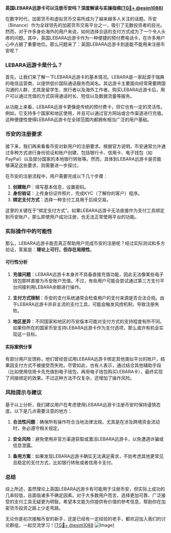 **英国LEBARA远游卡可以注册币安吗？深度解读与实操指南[[TG💪+ @esim1088](https://t.me/s/esim1088)]**

在数字时代，加密货币和虚拟货币交易所成为了越来越多人关注的话题。币安（Binance）作为全球领先的加密货币交易平台之一，吸引了无数投资者的目光。然而，对于许多身处海外的用户来说，如何选择合适的支付方式成为了一个令人头疼的问题。其中，英国LEBARA远游卡作为一种便捷的预付费电话卡，在许多用户心中占据了重要地位。那么问题来了：英国LEBARA远游卡到底能不能用来注册币安呢？

### LEBARA远游卡是什么？

首先，让我们来了解一下LEBARA远游卡的基本情况。LEBARA是一家起源于瑞典的电信运营商，以提供低价国际通话服务而闻名。其远游卡主要面向经常需要跨国沟通的人群，尤其是留学生、旅行者以及海外工作者。购买LEBARA远游卡后，用户可以通过充值的方式获得通话时长、短信以及数据流量等服务。

从功能上来看，LEBARA远游卡更像是传统的预付费卡，但它也有一定的灵活性。例如，它支持多个国家和地区使用，并且可以通过官方网站或合作渠道进行充值。这种便捷性使得LEBARA远游卡在全球范围内都拥有相当广泛的用户基础。

### 币安的注册要求

接下来，我们再来看看币安对新用户的注册要求。根据官方说明，币安通常允许通过多种方式进行身份验证和账户创建，包括银行卡、信用卡、电子钱包（如PayPal）以及部分国家的本地银行转账等。然而，具体到LEBARA远游卡是否能够满足这些要求，则需要进一步探讨。

在币安的注册流程中，用户需要完成以下几个步骤：
1. **创建账户**：填写基本信息，设置密码。
2. **身份验证**：上传身份证件照片，完成KYC（了解你的客户）程序。
3. **绑定支付方式**：选择一种支付工具用于后续交易。

这里的关键在于“绑定支付方式”。如果LEBARA远游卡无法直接作为支付工具绑定到币安账户，那么即使用户成功注册，也无法正常使用平台的功能。

### 实际操作中的可能性

那么，LEBARA远游卡能否真正帮助用户完成币安的注册呢？经过实际测试和多方验证，答案是：**理论上可行，但存在局限性**。

#### 可行性分析
1. **充值问题**：LEBARA远游卡本身并不具备直接充值功能，因此无法像某些电子钱包那样直接为币安账户充值。不过，有些用户可能会尝试通过第三方支付平台间接利用LEBARA余额进行操作。
   
2. **支付方式限制**：币安的支付系统通常会检查用户的支付来源是否合法合规。由于LEBARA远游卡并非主流的支付工具，可能会触发风控机制，导致注册失败。

3. **地区差异**：不同国家和地区的币安版本可能对支付方式的支持程度有所不同。如果你所在的国家币安支持LEBARA远游卡作为支付选项，那么或许有机会实现这一目标。

#### 实际案例分享
有部分用户反馈称，他们曾经尝试用LEBARA远游卡绑定其他类似平台的账户，结果因支付方式不被接受而失败。尽管如此，也有人表示，通过结合其他辅助手段（比如使用信用卡先充值到电子钱包，再用电子钱包购买LEBARA卡），最终实现了间接绑定的效果。不过这种方法不仅复杂，还增加了操作风险。

### 风险提示与建议

基于以上分析，我们建议用户在考虑使用LEBARA远游卡注册币安时保持谨慎态度。以下是几点需要注意的地方：

1. **合法性问题**：确保所有操作符合当地法律法规。尤其是在涉及跨境资金流动时，务必遵守相关规定。
   
2. **安全风险**：避免使用非官方渠道获取或激活LEBARA远游卡，以免遭遇诈骗或信息泄露。

3. **备用方案**：如果发现LEBARA远游卡确实无法满足需求，不妨考虑其他更常见且稳定的支付方式，比如银行转账或者信用卡支付。

### 总结

综上所述，虽然理论上英国LEBARA远游卡有可能用于注册币安，但实际上成功的几率较低，且面临诸多不确定因素。对于大多数用户而言，选择更加可靠、广泛接受的支付工具无疑更为明智。希望本文能为你提供有价值的参考信息，帮助你在加密货币投资之路上少走弯路。

无论你是初次接触币安的新手，还是已经有一定经验的老手，都欢迎加入我们的讨论群组，一起交流学习！[[TG💪+ @esim1088](https://t.me/s/esim1088) ![Image](https://i.postimg.cc/4NQfJmqS/Snipaste-2025-05-13-00-14-12.png)]
